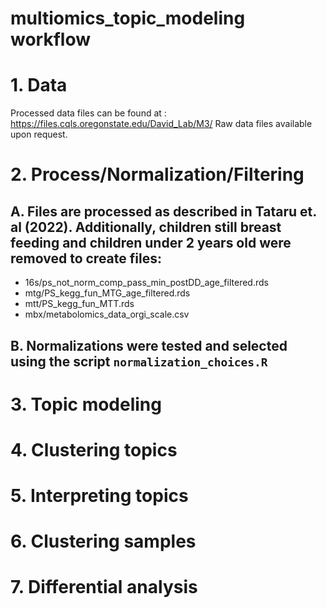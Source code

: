 # multiomics_topic_modeling workflow
# 1. Data
Processed data files can be found at : https://files.cqls.oregonstate.edu/David_Lab/M3/
Raw data files available upon request.

# 2. Process/Normalization/Filtering
## A. Files are processed as described in Tataru et. al (2022). Additionally, children still breast feeding and children under 2 years old were removed to create files:
- 16s/ps_not_norm_comp_pass_min_postDD_age_filtered.rds
- mtg/PS_kegg_fun_MTG_age_filtered.rds
- mtt/PS_kegg_fun_MTT.rds
- mbx/metabolomics_data_orgi_scale.csv

## B. Normalizations were tested and selected using the script ```normalization_choices.R```

# 3. Topic modeling
# 4. Clustering topics
# 5. Interpreting topics
# 6. Clustering samples
# 7. Differential analysis


